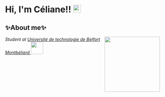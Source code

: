 
<body>
<div class="header">
  <h1>Hi, I'm Céliane!! <img src="https://media.giphy.com/media/rd8yeixaoKm9ix5f5L/giphy.gif" width="25"<</h1>
</div>
<div class="body">
  <div>
    <h2>✨About me✨</h2>
    <img align='right' src="https://media.giphy.com/media/kFHYyrqJesGESSGBCS/giphy.gif" width="180">
    <p><em>Student at <a href="https://www.utbm.fr">Université de technologie de Belfort Montbéliard </a> <img src="https://media.giphy.com/media/3cwLpdCalQrML78gbe/giphy.gif" width="40"></em></p>
    
  </div>
</div class="body">
</body>
<!--
**Toxcecety/Toxcecety** is a ✨ _special_ ✨ repository because its `README.md` (this file) appears on your GitHub profile.

Here are some ideas to get you started:

- 🔭 I’m currently working on ...
- 🌱 I’m currently learning ...
- 👯 I’m looking to collaborate on ...
- 🤔 I’m looking for help with ...
- 💬 Ask me about ...
- 📫 How to reach me: ...
- 😄 Pronouns: ...
- ⚡ Fun fact: ...
-->

